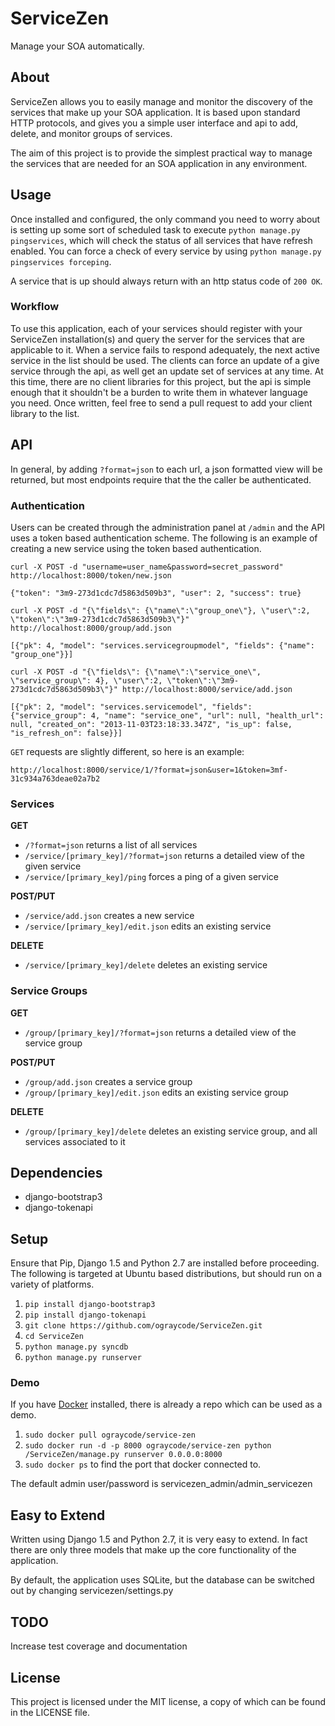 # ServiceZen

Manage your SOA automatically.

## About

ServiceZen allows you to easily manage and monitor the discovery of the services that make up your SOA application. It is based upon standard HTTP protocols, and gives you a simple user interface and api to add, delete, and monitor groups of services. 

The aim of this project is to provide the simplest practical way to manage the services that are needed for an SOA application in any environment.

## Usage

Once installed and configured, the only command you need to worry about is setting up some sort of scheduled task to execute ``python manage.py pingservices``, which will check the status of all services that have refresh enabled. You can force a check of every service by using ``python manage.py pingservices forceping``.

A service that is up should always return with an http status code of ``200 OK``.

### Workflow

To use this application, each of your services should register with your ServiceZen installation(s) and query the server for the services that are applicable to it. When a service fails to respond adequately, the next active service in the list should be used. The clients can force an update of a give service through the api, as well get an update set of services at any time. At this time, there are no client libraries for this project, but the api is simple enough that it shouldn't be a burden to write them in whatever language you need. Once written, feel free to send a pull request to add your client library to the list.

## API

In general, by adding ``?format=json`` to each url, a json formatted view will be returned, but most endpoints require that the the caller be authenticated.

### Authentication

Users can be created through the administration panel at ``/admin`` and the API uses a token based authentication scheme. The following is an example of creating a new service using the token based authentication.

    curl -X POST -d "username=user_name&password=secret_password" http://localhost:8000/token/new.json

    {"token": "3m9-273d1cdc7d5863d509b3", "user": 2, "success": true}

    curl -X POST -d "{\"fields\": {\"name\":\"group_one\"}, \"user\":2, \"token\":\"3m9-273d1cdc7d5863d509b3\"}" http://localhost:8000/group/add.json

    [{"pk": 4, "model": "services.servicegroupmodel", "fields": {"name": "group_one"}}]

    curl -X POST -d "{\"fields\": {\"name\":\"service_one\", \"service_group\": 4}, \"user\":2, \"token\":\"3m9-273d1cdc7d5863d509b3\"}" http://localhost:8000/service/add.json

    [{"pk": 2, "model": "services.servicemodel", "fields": {"service_group": 4, "name": "service_one", "url": null, "health_url": null, "created_on": "2013-11-03T23:18:33.347Z", "is_up": false, "is_refresh_on": false}}]

``GET`` requests are slightly different, so here is an example:

    http://localhost:8000/service/1/?format=json&user=1&token=3mf-31c934a763deae02a7b2

    

### Services

**GET**

*   ``/?format=json`` returns a list of all services
*   ``/service/[primary_key]/?format=json`` returns a detailed view of the given service
*   ``/service/[primary_key]/ping`` forces a ping of a given service

**POST/PUT**

*   ``/service/add.json`` creates a new service
*   ``/service/[primary_key]/edit.json`` edits an existing service

**DELETE**

*   ``/service/[primary_key]/delete`` deletes an existing service

### Service Groups

**GET**

*   ``/group/[primary_key]/?format=json`` returns a detailed view of the service group

**POST/PUT**

*   ``/group/add.json`` creates a service group
*   ``/group/[primary_key]/edit.json`` edits an existing service group

**DELETE**

*   ``/group/[primary_key]/delete`` deletes an existing service group, and all services associated to it

## Dependencies

*   django-bootstrap3
*   django-tokenapi

## Setup
Ensure that Pip, Django 1.5 and Python 2.7 are installed before proceeding. The following is targeted at Ubuntu based distributions, but should run on a variety of platforms.

1. ``pip install django-bootstrap3``
2. ``pip install django-tokenapi``
3. ``git clone https://github.com/ograycode/ServiceZen.git``
4. ``cd ServiceZen``
5. ``python manage.py syncdb``
6. ``python manage.py runserver``

### Demo
If you have [Docker](http://www.docker.io) installed, there is already a repo which can be used as a demo.

1. ``sudo docker pull ograycode/service-zen``
1. ``sudo docker run -d -p 8000 ograycode/service-zen python /ServiceZen/manage.py runserver 0.0.0.0:8000``
2. ``sudo docker ps`` to find the port that docker connected to.

The default admin user/password is servicezen_admin/admin_servicezen

## Easy to Extend

Written using Django 1.5 and Python 2.7, it is very easy to extend. In fact there are only three models that make up the core functionality of the application. 

By default, the application uses SQLite, but the database can be switched out by changing servicezen/settings.py

## TODO

Increase test coverage and documentation

## License

This project is licensed under the MIT license, a copy of which can be found in the LICENSE file.